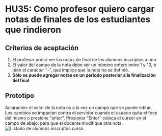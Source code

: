 # HU35: Como profesor quiero cargar notas de finales de los estudiantes que rindieron

## Criterios de aceptación
1. El profesor podrá ver las notas de final de los alumnos inscriptos a uno.
2. El valor del campo de la nota debe ser un número entero entre 1 y 10, ó bien el caracter "-", que implica que la nota no se definió.
3. **Sólo se puede agregar notas en un período posterior a la finalización del final**

## Prototipo
Aclaración: el valor de la nota es a la vez un campo que se puede editar. Los cambios se impactan contra el servidor cuando el usuario quita el foco del mismo o presiona "enter". Presionar "Enter" coloca el cursor en el campo de abajo, para que el docente modifique otra nota.
![Listado de alumnos inscriptos curso](./prototipos/cargar-notas-final.png)

